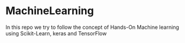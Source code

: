 # MachineLearning
In this repo we try to follow the concept of Hands-On Machine learning using Scikit-Learn, keras and TensorFlow
